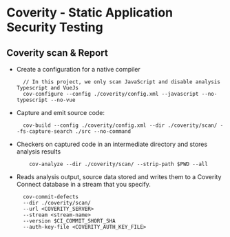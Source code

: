 # Coverity - Static Application Security Testing

## Coverity scan & Report

-   Create a configuration for a native compiler

          // In this project, we only scan JavaScript and disable analysis Typescript and VueJs
          cov-configure --config ./coverity/config.xml --javascript --no-typescript --no-vue

-   Capture and emit source code:

          cov-build --config ./coverity/config.xml --dir ./coverity/scan/ --fs-capture-search ./src --no-command

-   Checkers on captured code in an intermediate directory and stores
    analysis results

            cov-analyze --dir ./coverity/scan/ --strip-path $PWD --all

-   Reads analysis output, source data stored and writes them to a Coverity Connect database in a stream that you specify.

          cov-commit-defects
          --dir ./coverity/scan/
          --url <COVERITY_SERVER>
          --stream <stream-name>
          --version $CI_COMMIT_SHORT_SHA
          --auth-key-file <COVERITY_AUTH_KEY_FILE>
